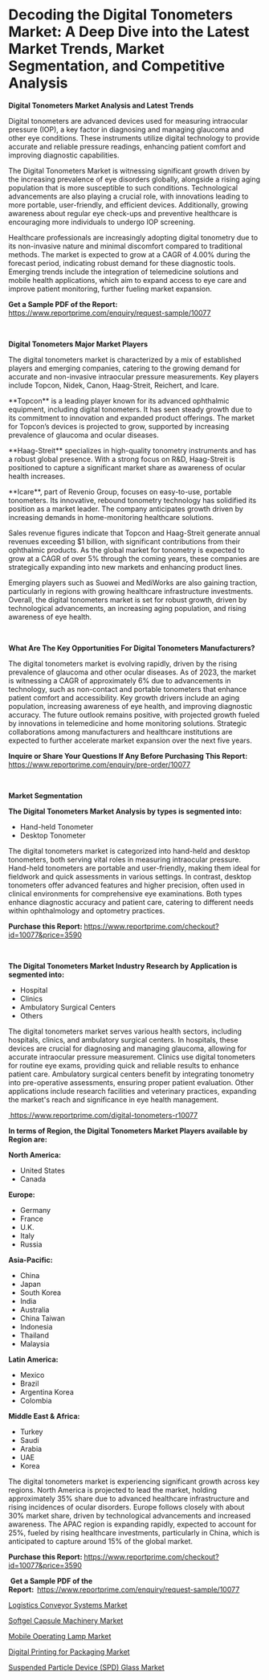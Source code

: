 <p><h1>Decoding the Digital Tonometers Market: A Deep Dive into the Latest Market Trends, Market Segmentation, and Competitive Analysis</h1></p><p><strong>Digital Tonometers Market Analysis and Latest Trends</strong></p>
<p><p>Digital tonometers are advanced devices used for measuring intraocular pressure (IOP), a key factor in diagnosing and managing glaucoma and other eye conditions. These instruments utilize digital technology to provide accurate and reliable pressure readings, enhancing patient comfort and improving diagnostic capabilities.</p><p>The Digital Tonometers Market is witnessing significant growth driven by the increasing prevalence of eye disorders globally, alongside a rising aging population that is more susceptible to such conditions. Technological advancements are also playing a crucial role, with innovations leading to more portable, user-friendly, and efficient devices. Additionally, growing awareness about regular eye check-ups and preventive healthcare is encouraging more individuals to undergo IOP screening.</p><p>Healthcare professionals are increasingly adopting digital tonometry due to its non-invasive nature and minimal discomfort compared to traditional methods. The market is expected to grow at a CAGR of 4.00% during the forecast period, indicating robust demand for these diagnostic tools. Emerging trends include the integration of telemedicine solutions and mobile health applications, which aim to expand access to eye care and improve patient monitoring, further fueling market expansion.</p></p>
<p><strong>Get a Sample PDF of the Report:&nbsp;</strong> <a href="https://www.reportprime.com/enquiry/request-sample/10077">https://www.reportprime.com/enquiry/request-sample/10077</a></p>
<p>&nbsp;</p>
<p><strong>Digital Tonometers Major Market Players</strong></p>
<p><p>The digital tonometers market is characterized by a mix of established players and emerging companies, catering to the growing demand for accurate and non-invasive intraocular pressure measurements. Key players include Topcon, Nidek, Canon, Haag-Streit, Reichert, and Icare. </p><p>**Topcon** is a leading player known for its advanced ophthalmic equipment, including digital tonometers. It has seen steady growth due to its commitment to innovation and expanded product offerings. The market for Topcon’s devices is projected to grow, supported by increasing prevalence of glaucoma and ocular diseases.</p><p>**Haag-Streit** specializes in high-quality tonometry instruments and has a robust global presence. With a strong focus on R&D, Haag-Streit is positioned to capture a significant market share as awareness of ocular health increases.</p><p>**Icare**, part of Revenio Group, focuses on easy-to-use, portable tonometers. Its innovative, rebound tonometry technology has solidified its position as a market leader. The company anticipates growth driven by increasing demands in home-monitoring healthcare solutions.</p><p>Sales revenue figures indicate that Topcon and Haag-Streit generate annual revenues exceeding $1 billion, with significant contributions from their ophthalmic products. As the global market for tonometry is expected to grow at a CAGR of over 5% through the coming years, these companies are strategically expanding into new markets and enhancing product lines.</p><p>Emerging players such as Suowei and MediWorks are also gaining traction, particularly in regions with growing healthcare infrastructure investments. Overall, the digital tonometers market is set for robust growth, driven by technological advancements, an increasing aging population, and rising awareness of eye health.</p></p>
<p>&nbsp;</p>
<p><strong>What Are The Key Opportunities For Digital Tonometers Manufacturers?</strong></p>
<p><p>The digital tonometers market is evolving rapidly, driven by the rising prevalence of glaucoma and other ocular diseases. As of 2023, the market is witnessing a CAGR of approximately 6% due to advancements in technology, such as non-contact and portable tonometers that enhance patient comfort and accessibility. Key growth drivers include an aging population, increasing awareness of eye health, and improving diagnostic accuracy. The future outlook remains positive, with projected growth fueled by innovations in telemedicine and home monitoring solutions. Strategic collaborations among manufacturers and healthcare institutions are expected to further accelerate market expansion over the next five years.</p></p>
<p><strong>Inquire or Share Your Questions If Any Before Purchasing This Report:</strong> <a href="https://www.reportprime.com/enquiry/pre-order/10077">https://www.reportprime.com/enquiry/pre-order/10077</a></p>
<p>&nbsp;</p>
<p><strong>Market Segmentation</strong></p>
<p><strong>The Digital Tonometers Market Analysis by types is segmented into:</strong></p>
<p><ul><li>Hand-held Tonometer</li><li>Desktop Tonometer</li></ul></p>
<p><p>The digital tonometers market is categorized into hand-held and desktop tonometers, both serving vital roles in measuring intraocular pressure. Hand-held tonometers are portable and user-friendly, making them ideal for fieldwork and quick assessments in various settings. In contrast, desktop tonometers offer advanced features and higher precision, often used in clinical environments for comprehensive eye examinations. Both types enhance diagnostic accuracy and patient care, catering to different needs within ophthalmology and optometry practices.</p></p>
<p><strong>Purchase this Report:&nbsp;</strong><a href="https://www.reportprime.com/checkout?id=10077&price=3590">https://www.reportprime.com/checkout?id=10077&price=3590</a></p>
<p>&nbsp;</p>
<p><strong>The Digital Tonometers Market Industry Research by Application is segmented into:</strong></p>
<p><ul><li>Hospital</li><li>Clinics</li><li>Ambulatory Surgical Centers</li><li>Others</li></ul></p>
<p><p>The digital tonometers market serves various health sectors, including hospitals, clinics, and ambulatory surgical centers. In hospitals, these devices are crucial for diagnosing and managing glaucoma, allowing for accurate intraocular pressure measurement. Clinics use digital tonometers for routine eye exams, providing quick and reliable results to enhance patient care. Ambulatory surgical centers benefit by integrating tonometry into pre-operative assessments, ensuring proper patient evaluation. Other applications include research facilities and veterinary practices, expanding the market's reach and significance in eye health management.</p></p>
<p><a href="https://www.reportprime.com/digital-tonometers-r10077">&nbsp;https://www.reportprime.com/digital-tonometers-r10077</a></p>
<p><strong>In terms of Region, the Digital Tonometers Market Players available by Region are:</strong></p>
<p>
    <p> <strong> North America: </strong>
        <ul>
            <li>United States</li>
            <li>Canada</li>
        </ul>
        </p> 
    <p> <strong> Europe: </strong>
        <ul>
            <li>Germany</li>
            <li>France</li>
            <li>U.K.</li>
            <li>Italy</li>
            <li>Russia</li>
        </ul>
        </p> 
    <p> <strong> Asia-Pacific: </strong>
        <ul>
            <li>China</li>
            <li>Japan</li>
            <li>South Korea</li>
            <li>India</li>
            <li>Australia</li>
            <li>China Taiwan</li>
            <li>Indonesia</li>
            <li>Thailand</li>
            <li>Malaysia</li>
        </ul>
        </p> 
    <p> <strong> Latin America: </strong>
        <ul>
            <li>Mexico</li>
            <li>Brazil</li>
            <li>Argentina Korea</li>
            <li>Colombia</li>
        </ul>
        </p> 
    <p> <strong> Middle East & Africa: </strong>
        <ul>
            <li>Turkey</li>
            <li>Saudi</li>
            <li>Arabia</li>
            <li>UAE</li>
            <li>Korea</li>
        </ul>
    </p>
    </p>
<p><p>The digital tonometers market is experiencing significant growth across key regions. North America is projected to lead the market, holding approximately 35% share due to advanced healthcare infrastructure and rising incidences of ocular disorders. Europe follows closely with about 30% market share, driven by technological advancements and increased awareness. The APAC region is expanding rapidly, expected to account for 25%, fueled by rising healthcare investments, particularly in China, which is anticipated to capture around 15% of the global market.</p></p>
<p><strong>Purchase this Report: </strong><a href="https://www.reportprime.com/checkout?id=10077&price=3590">https://www.reportprime.com/checkout?id=10077&price=3590</a></p>
<p>&nbsp;<strong>Get a Sample PDF of the Report:&nbsp;&nbsp;</strong><a href="https://www.reportprime.com/enquiry/request-sample/10077">https://www.reportprime.com/enquiry/request-sample/10077</a></p>
<p><strong></strong></p>
<p><p><a href="https://medium.com/@christopher.fisher66709/what-is-logistics-conveyor-systems-market-bce6bd4a31ad">Logistics Conveyor Systems Market</a></p><p><a href="https://medium.com/@christopher.fisher66709/the-market-for-softgel-capsule-machinery-market-is-examined-in-this-report-along-with-the-52012817cb1b">Softgel Capsule Machinery Market</a></p><p><a href="https://github.com/wwwkeltoum/Market-Research-Report-List-4/blob/main/mobile-operating-lamp-market.md">Mobile Operating Lamp Market</a></p><p><a href="https://issuu.com/reportprime-2/docs/digital-printing-for-packaging-mark_faec9970fe0d56">Digital Printing for Packaging Market</a></p><p><a href="https://issuu.com/reportprime-2/docs/suspended-particle-device-spd-glass_d8fc50b3f9f451">Suspended Particle Device (SPD) Glass Market</a></p></p>